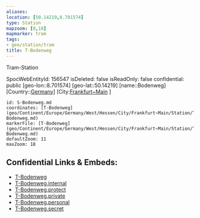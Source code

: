 ```yaml
---
aliases: 
location: [50.14219,8.701574]
type: Station 
mapzoom: [8,18] 
mapmarker: tram 
tags:
- geo/station/tram
title: T-Bodenweg
---
```


Tram-Station

SpocWebEntityId: 156547
isDeleted: false
isReadOnly: false
confidential: public
[geo-lon::8.701574]
[geo-lat::50.14219]
[name::Bodenweg]
[Country::[Germany](geo/Continent/Europe/Germany.md)]
[City:[Frankfurt~Main](geo/Continent/Europe/Germany/West/Hessen/City/Frankfurt~Main.md) ]


```leaflet
id: S-Bodenweg.md
coordinates: [T-Bodenweg](geo/Continent/Europe/Germany/West/Hessen/City/Frankfurt~Main/Station/T-Bodenweg.md)
markerFile: [T-Bodenweg](geo/Continent/Europe/Germany/West/Hessen/City/Frankfurt~Main/Station/T-Bodenweg.md)
defaultZoom: 11 
maxZoom: 18
```


## Confidential Links & Embeds: 
- [T-Bodenweg](../../../../../../../../../../_public/geo/Continent/Europe/Germany/West/Hessen/City/Frankfurt~Main/Station/T-Bodenweg.md) 
- [T-Bodenweg.internal](../../../../../../../../../../_internal/geo/Continent/Europe/Germany/West/Hessen/City/Frankfurt~Main/Station/T-Bodenweg.internal.md) 
- [T-Bodenweg.protect](../../../../../../../../../../_protect/geo/Continent/Europe/Germany/West/Hessen/City/Frankfurt~Main/Station/T-Bodenweg.protect.md) 
- [T-Bodenweg.private](../../../../../../../../../../_private/geo/Continent/Europe/Germany/West/Hessen/City/Frankfurt~Main/Station/T-Bodenweg.private.md) 
- [T-Bodenweg.personal](../../../../../../../../../../_personal/geo/Continent/Europe/Germany/West/Hessen/City/Frankfurt~Main/Station/T-Bodenweg.personal.md) 
- [T-Bodenweg.secret](../../../../../../../../../../_secret/geo/Continent/Europe/Germany/West/Hessen/City/Frankfurt~Main/Station/T-Bodenweg.secret.md) 
